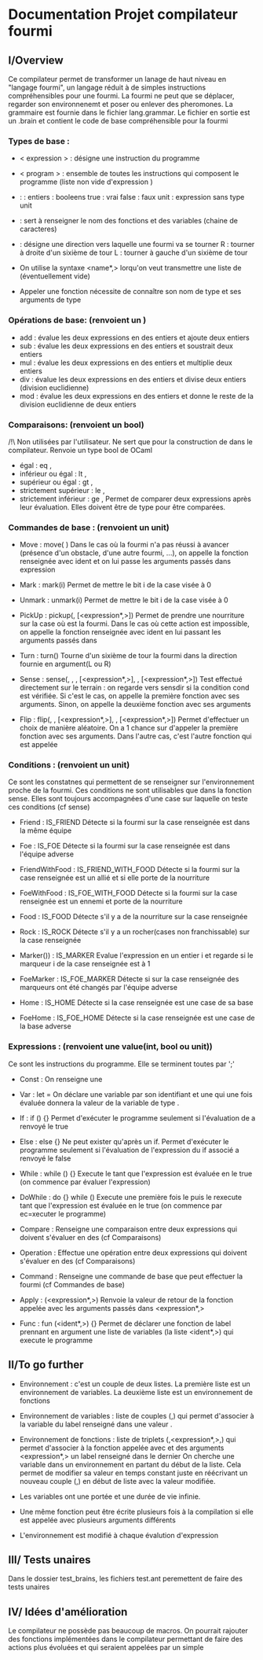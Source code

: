 # Documentation Projet compilateur fourmi

## I/Overview
Ce compilateur permet de transformer un lanage de haut niveau en "langage fourmi", un langage réduit à de simples instructions compréhensibles pour une fourmi.
La fourmi ne peut que se déplacer, regarder son environnenemt et poser ou enlever des pheromones.
La grammaire est fournie dans le fichier lang.grammar.
Le fichier en sortie est un .brain et contient le code de base compréhensible pour la fourmi

### Types de base :
- < expression > : désigne une instruction du programme
- < program > : ensemble de toutes les instructions qui composent le programme (liste non vide d'expression <expression>)
- <value>: <int> : entiers
            <bool> : booleens
                true : vrai
                false : faux
            unit : expression sans type
                unit
- <ident> : sert à renseigner le nom des fonctions et des variables (chaine de caracteres)
- <direction> : désigne une direction vers laquelle une fourmi va se tourner
        R : tourner à droite d'un sixième de tour
        L : tourner à gauche d'un sixième de tour


- On utilise la syntaxe <name*,> lorqu'on veut transmettre une liste de <name> (éventuellement vide)
- Appeler une fonction nécessite de connaître son nom de type <ident> et ses arguments de type <expression>


### Opérations de base: (renvoient un <int>)
- add <expression> <expression> : évalue les deux expressions en des entiers et ajoute deux entiers
- sub <expression> <expression> : évalue les deux expressions en des entiers et soustrait deux entiers
- mul <expression> <expression> : évalue les deux expressions en des entiers et multiplie deux entiers
- div <expression> <expression> : évalue les deux expressions en des entiers et divise deux entiers (division euclidienne)
- mod <expression> <expression> : évalue les deux expressions en des entiers et donne le reste de la division euclidienne de deux entiers

### Comparaisons: (renvoient un bool)
/!\ Non utilisées par l'utilisateur. Ne sert que pour la construction de dans le compilateur. Renvoie un type bool de OCaml
- égal :
    eq <expression>, <expression>
- inférieur ou égal :
    lt <expression>, <expression>
- supérieur ou égal :
    gt <expression>, <expression>
- strictement supérieur :
    le <expression>, <expression>
- strictement inférieur :
    ge <expression>, <expression>
Permet de comparer deux expressions après leur évaluation. Elles doivent être de type <int> pour être comparées.

### Commandes de base : (renvoient un unit)
- Move :
    move(<ident> <expression>)
Dans le cas où la fourmi n'a pas réussi à avancer (présence d'un obstacle, d'une autre fourmi, ...), on appelle la fonction renseignée avec ident et on lui passe les arguments passés dans expression

- Mark :
    mark(i)
Permet de mettre le bit i de la case visée à 0

- Unmark :
    unmark(i)
Permet de mettre le bit i de la case visée à 0

- PickUp :
    pickup(<ident>, [<expression*,>])
Permet de prendre une nourriture sur la case où est la fourmi.
Dans le cas où cette action est impossible, on appelle la fonction renseignée avec ident en lui passant les arguments passés dans <expression>

- Turn :
    turn(<direction>)
Tourne d'un sixième de tour la fourmi dans la direction fournie en argument(L ou R)

- Sense :
    sense(<sensedir>, <cond>, <ident>, [<expression*,>], <ident>, [<expression*,>])
Test effectué directement sur le terrain : on regarde vers sensdir si la condition cond est vérifiée.
Si c'est le cas, on appelle la première fonction avec ses arguments. Sinon, on appelle la deuxième fonction avec ses arguments

- Flip :
    flip(<int>, <ident>, [<expression*,>], <ident>, [<expression*,>])
Permet d'effectuer un choix de manière aléatoire.
On a 1 chance sur <int> d'appeler la première fonction avec ses arguments. Dans l'autre cas, c'est l'autre fonction qui est appelée



### Conditions : (renvoient un unit)
Ce sont les constatnes qui permettent de se renseigner sur l'environnement proche de la fourmi.
Ces conditions ne sont utilisables que dans la fonction sense. Elles sont toujours accompagnées d'une case sur laquelle on teste ces conditions (cf sense)
- Friend :
    IS_FRIEND
Détecte si la fourmi sur la case renseignée est dans la même équipe

- Foe :
    IS_FOE
Détecte si la fourmi sur la case renseignée est dans l'équipe adverse

- FriendWithFood :
    IS_FRIEND_WITH_FOOD
Détecte si la fourmi sur la case renseignée est un allié et si elle porte de la nourriture

- FoeWithFood :
    IS_FOE_WITH_FOOD
Détecte si la fourmi sur la case renseignée est un ennemi et porte de la nourriture

- Food :
    IS_FOOD
Détecte s'il y a de la nourriture sur la case renseignée

- Rock :
    IS_ROCK
Détecte s'il y a un rocher(cases non franchissable) sur la case renseignée

- Marker(<expression>)) :
    IS_MARKER
Evalue l'expression en un entier i et regarde si le marqueur i de la case renseignée est à 1

- FoeMarker :
    IS_FOE_MARKER
Détecte si sur la case renseignée des marqueurs ont été changés par l'équipe adverse

- Home :
    IS_HOME
Détecte si la case renseignée est une case de sa base

- FoeHome :
    IS_FOE_HOME
Détecte si la case renseignée est une case de la base adverse


### Expressions : (renvoient une value(int, bool ou unit))
Ce sont les instructions du programme. Elle se terminent toutes par ';'
- Const :
    <value>
On renseigne une <value>

- Var :
    let <ident> = <expression>
On déclare une variable par son identifiant <ident> et une <expression> qui une fois évaluée donnera la valeur de la variable de type <value>.

- If :
    if (<expression>) {<program>}
Permet d'exécuter le programme <program> seulement si l'évaluation de <expression> a renvoyé le <bool> true

- Else :
    else {<program>}
Ne peut exister qu'après un if.
Permet d'exécuter le programme <program> seulement si l'évaluation de l'expression <expression> du if associé a renvoyé le <bool> false

- While :
    while (<expression>) {<program>}
Execute le <program> tant que l'expression <expression> est évaluée en le <bool> true (on commence par évaluer l'expression)

- DoWhile :
    do {<program>} while (<expression>)
Execute une première fois le <program> puis le rexecute tant que l'expression <expression> est évaluée en le <bool> true (on commence par ec=xecuter le programme)

- Compare :
    <compare>
Renseigne une comparaison entre deux expressions qui doivent s'évaluer en des <int> (cf Comparaisons)

- Operation :
    <operation>
Effectue une opération entre deux expressions qui doivent s'évaluer en des <int> (cf Comparaisons)

- Command :
    <command>
Renseigne une commande de base que peut effectuer la fourmi (cf Commandes de base)

- Apply :
    <ident>(<expression*,>)
Renvoie la valeur de retour de la fonction <ident> appelée avec les arguments passés dans <expression*,>

- Func :
    fun <ident>(<ident*,>) {<program>}
Permet de déclarer une fonction de label <ident> prennant en argument une liste de variables (la liste <ident*,>) qui execute le programme <program>


## II/To go further

- Environnement : c'est un couple de deux listes. La première liste est un environnement de variables. La deuxième liste est un environnement de fonctions
- Environnement de variables : liste de couples (<string>,<value>) qui permet d'associer à la variable du label renseigné dans <string> une valeur <value>.
- Environnement de fonctions : liste de triplets (<string>,<expression*,>,<string>) qui permet d'associer à la fonction appelée avec <string> et des arguments <expression*,> un label renseigné dans le dernier <string>
On cherche une variable dans un environnement en partant du début de la liste. Cela permet de modifier sa valeur en temps constant juste en réécrivant un nouveau couple (<string>,<value>) en début de liste avec la valeur <value> modifiée.

- Les variables ont une portée et une durée de vie infinie.

- Une même fonction peut être écrite plusieurs fois à la compilation si elle est appelée avec plusieurs arguments différents

- L'environnement est modifié à chaque évalution d'expression

## III/ Tests unaires

Dans le dossier test_brains, les fichiers test.ant peremettent de faire des tests unaires

## IV/ Idées d'amélioration

Le compilateur ne possède pas beaucoup de macros. On pourrait rajouter des fonctions implémentées dans le compilateur permettant de faire des actions plus évoluées et qui seraient appelées par un simple <ident>


